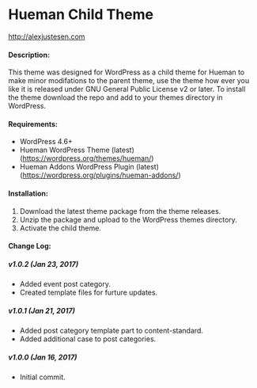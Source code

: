 # Hueman Child Theme
http://alexjustesen.com

#### Description:
This theme was designed for WordPress as a child theme for Hueman to make minor modifations to the parent theme, use the theme how ever you like it is released under GNU General Public License v2 or later. To install the theme download the repo and add to your themes directory in WordPress.

#### Requirements:
* WordPress 4.6+
* Hueman WordPress Theme (latest) (https://wordpress.org/themes/hueman/)
* Hueman Addons WordPress Plugin (latest) (https://wordpress.org/plugins/hueman-addons/)

#### Installation:
1. Download the latest theme package from the theme releases.
2. Unzip the package and upload to the WordPress themes directory.
3. Activate the child theme.

#### Change Log:

##### v1.0.2 (Jan 23, 2017)
- Added event post category.
- Created template files for furture updates.

##### v1.0.1 (Jan 21, 2017)
- Added post category template part to content-standard.
- Added additional case to post categories.

##### v1.0.0 (Jan 16, 2017)
- Initial commit.